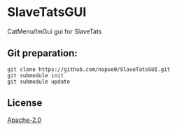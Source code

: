# SlaveTatsGUI

CatMenu/ImGui gui for SlaveTats  

## Git preparation:

```
git clone https://github.com/nopse0/SlaveTatsGUI.git
git submodule init
git submodule update
```

## License
[Apache-2.0](LICENSE)
